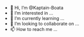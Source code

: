- 👋 Hi, I’m @Kaptain-Boata
- 👀 I’m interested in ...
- 🌱 I’m currently learning ...
- 💞️ I’m looking to collaborate on ...
- 📫 How to reach me ...

<!---
Kaptain-Boata/Kaptain-Boata is a ✨ special ✨ repository because its `README.md` (this file) appears on your GitHub profile.
You can click the Preview link to take a look at your changes.
--->
